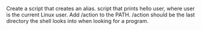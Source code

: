 Create a script that creates an alias.
script that prints hello user, where user is the current Linux user.
Add /action to the PATH. /action should be the last directory the shell looks into when looking for a program.
